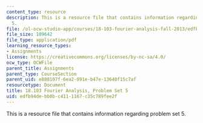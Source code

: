 ```yaml
---
content_type: resource
description: This is a resource file that contains information regarding problem set
  5.
file: /ol-ocw-studio-app/courses/18-103-fourier-analysis-fall-2013/edfb94debb0bc4111167c35c789fee2f_MIT18_103F13_pset5.pdf
file_size: 109642
file_type: application/pdf
learning_resource_types:
- Assignments
license: https://creativecommons.org/licenses/by-nc-sa/4.0/
ocw_type: OCWFile
parent_title: Assignments
parent_type: CourseSection
parent_uid: e888107f-6ea2-091e-b47e-13640f15c7af
resourcetype: Document
title: 18.103 Fourier Analysis, Problem Set 5
uid: edfb94de-bb0b-c411-1167-c35c789fee2f
---
```

This is a resource file that contains information regarding problem set 5.
